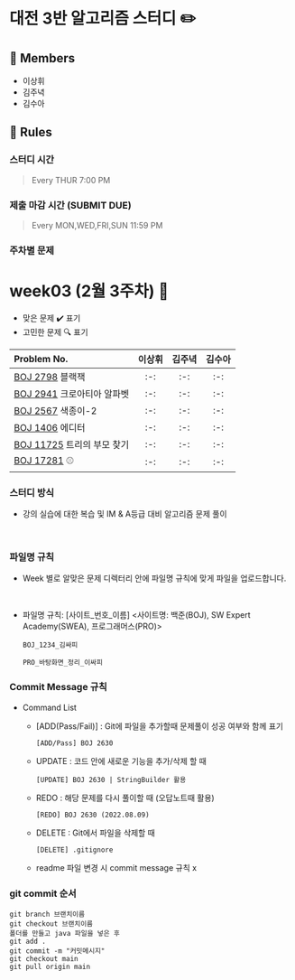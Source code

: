 # 대전 3반 알고리즘 스터디 ✏️
## 👥 Members
- 이상휘
- 김주녁
- 김수아



## 👋 Rules 
### 스터디 시간 
> Every THUR 7:00 PM

### 제출 마감 시간 (SUBMIT DUE)
> Every MON,WED,FRI,SUN 11:59 PM

### 주차별 문제
# week03 (2월 3주차) :pencil:

- 맞은 문제 :heavy_check_mark: 표기
- 고민한 문제 :mag: 표기



|Problem No.|이상휘|김주녁|김수아|
|:---------------------------|:-----:|:-----:|:-----:|
|[BOJ 2798](https://www.acmicpc.net/problem/2798) 블랙잭|:-:|:-:|:-:|
|[BOJ 2941](https://www.acmicpc.net/problem/2941) 크로아티아 알파벳|:-:|:-:|:-:|
|[BOJ 2567](https://www.acmicpc.net/problem/2567) 색종이-2|:-:|:-:|:-:|
|[BOJ 1406](https://www.acmicpc.net/problem/1406) 에디터|:-:|:-:|:-:|
|[BOJ 11725](https://www.acmicpc.net/problem/11725) 트리의 부모 찾기|:-:|:-:|:-:|
|[BOJ 17281](https://www.acmicpc.net/problem/17281) ⚾|:-:|:-:|:-:|



### 스터디 방식

- 강의 실습에 대한 복습 및 IM & A등급 대비 알고리즘 문제 풀이

<br>

### 파일명 규칙
- Week 별로 알맞은 문제 디렉터리 안에 파일명 규칙에 맞게 파일을 업로드합니다.
<br>

- 파일명 규칙: [사이트_번호_이름] <사이트명: 백준(BOJ), SW Expert Academy(SWEA), 프로그래머스(PRO)>


    ```
    BOJ_1234_김싸피
    ```
    ```
    PRO_바탕화면_정리_이싸피
    ```

### Commit Message 규칙

- Command List
  - [ADD(Pass/Fail)] : Git에 파일을 추가할때 문제풀이 성공 여부와 함께 표기
  

      ```
      [ADD/Pass] BOJ 2630
      ```
  - UPDATE : 코드 안에 새로운 기능을 추가/삭제 할 때
  

      ```
      [UPDATE] BOJ 2630 | StringBuilder 활용
      ```
  - REDO : 해당 문제를 다시 풀이할 때 (오답노트때 활용)
  

      ```
      [REDO] BOJ 2630 (2022.08.09)
      ```

  - DELETE : Git에서 파일을 삭제할 때
  

      ```
      [DELETE] .gitignore
      ```
  - readme 파일 변경 시 commit message 규칙 x

### git commit 순서
```
git branch 브랜치이름
git checkout 브랜치이름
폴더를 만들고 java 파일을 넣은 후
git add .
git commit -m "커밋메시지"
git checkout main
git pull origin main
```



